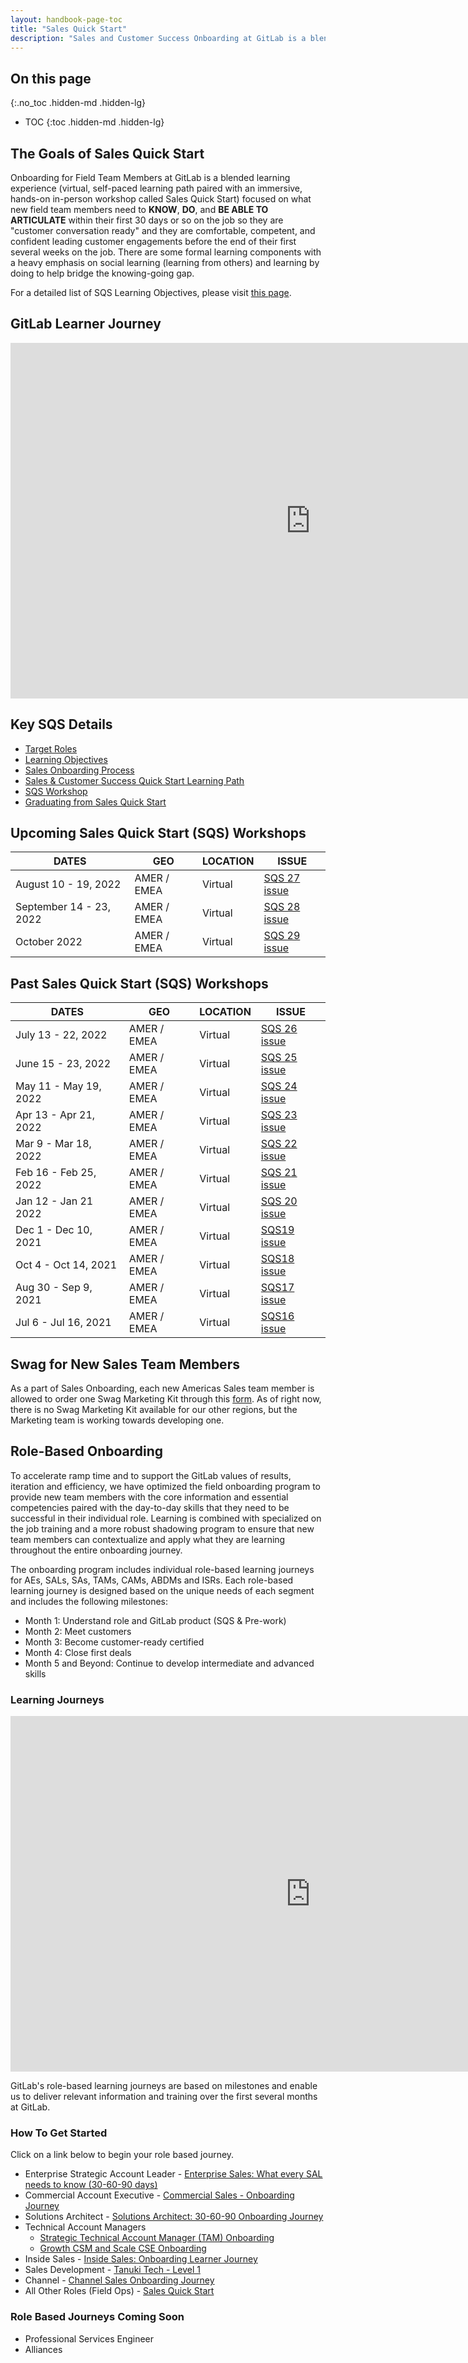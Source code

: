 ```yaml
---
layout: handbook-page-toc
title: "Sales Quick Start"
description: "Sales and Customer Success Onboarding at GitLab is a blended learning experience focused on what new sales/ customer success team members need to know, do, and be able to articulate within their first 30 days or so on the job"
---
```


## On this page
{:.no_toc .hidden-md .hidden-lg}

- TOC
{:toc .hidden-md .hidden-lg}

## The Goals of Sales Quick Start
Onboarding for Field Team Members at GitLab is a blended learning experience (virtual, self-paced learning path paired with an immersive, hands-on in-person workshop called Sales Quick Start) focused on what new field team members need to **KNOW**, **DO**, and **BE ABLE TO ARTICULATE** within their first 30 days or so on the job so they are "customer conversation ready" and they are comfortable, competent, and confident leading customer engagements before the end of their first several weeks on the job. There are some formal learning components with a heavy emphasis on social learning (learning from others) and learning by doing to help bridge the knowing-going gap. 

For a detailed list of SQS Learning Objectives, please visit [this page](https://about.gitlab.com/handbook/sales/onboarding/sqs-learning-objectives/).

## GitLab Learner Journey

<iframe src="https://docs.google.com/presentation/d/e/2PACX-1vTyv_Feq5LDMF3owCfU8phMT5N-035PuNhcz-FXyLcXZMXcKIP0crSmJ4aWHnVZg1raxklCBFW820x-/embed?start=false&loop=false&delayms=3000" frameborder="0" width="960" height="569" allowfullscreen="true" mozallowfullscreen="true" webkitallowfullscreen="true"></iframe>

## Key SQS Details

*  [Target Roles](https://about.gitlab.com/handbook/sales/onboarding/target-roles/)
*  [Learning Objectives](https://about.gitlab.com/handbook/sales/onboarding/sqs-learning-objectives/) 
*  [Sales Onboarding Process](https://about.gitlab.com/handbook/sales/onboarding/sales-learning-path/onboarding-process/)
*  [Sales & Customer Success Quick Start Learning Path](https://about.gitlab.com/handbook/sales/onboarding/sales-learning-path/)
*  [SQS Workshop](https://about.gitlab.com/handbook/sales/onboarding/SQS-workshop/)
*  [Graduating from Sales Quick Start](https://about.gitlab.com/handbook/sales/onboarding/graduating-SQS/)

## Upcoming Sales Quick Start (SQS) Workshops

| DATES | GEO | LOCATION | ISSUE |
| ------ | ------ | ------ | ------ |
| August 10 - 19, 2022  | AMER / EMEA | Virtual | [SQS 27 issue](https://gitlab.com/gitlab-com/sales-team/field-operations/enablement/-/issues/1541) | 
| September 14 - 23, 2022  | AMER / EMEA | Virtual  | [SQS 28 issue](https://gitlab.com/gitlab-com/sales-team/field-operations/enablement/-/issues/1542)  | 
| October 2022  | AMER / EMEA | Virtual | [SQS 29 issue](https://gitlab.com/gitlab-com/sales-team/field-operations/enablement/-/issues/1543) | 



## Past Sales Quick Start (SQS) Workshops

| DATES | GEO | LOCATION | ISSUE |
| ------ | ------ | ------ | ------ |
| July 13 - 22, 2022  | AMER / EMEA | Virtual | [SQS 26 issue](https://gitlab.com/gitlab-com/sales-team/field-operations/enablement/-/issues/1540) | 
| June 15 - 23, 2022  | AMER / EMEA | Virtual | [SQS 25 issue](https://gitlab.com/gitlab-com/sales-team/field-operations/enablement/-/issues/1454) | 
| May 11 - May 19, 2022  | AMER / EMEA | Virtual | [SQS 24 issue](https://gitlab.com/gitlab-com/sales-team/field-operations/enablement/-/issues/1379) | 
| Apr 13 - Apr 21, 2022 | AMER / EMEA | Virtual | [SQS 23 issue](https://gitlab.com/gitlab-com/sales-team/field-operations/enablement/-/issues/1301) | 
| Mar 9 - Mar 18, 2022 | AMER / EMEA | Virtual | [SQS 22 issue](https://gitlab.com/gitlab-com/sales-team/field-operations/enablement/-/issues/1259) | 
| Feb 16 - Feb 25, 2022 | AMER / EMEA | Virtual | [SQS 21 issue](https://gitlab.com/gitlab-com/sales-team/field-operations/enablement/-/issues/1191) |  
| Jan 12 - Jan 21 2022 | AMER / EMEA | Virtual | [SQS 20 issue](https://gitlab.com/gitlab-com/sales-team/field-operations/enablement/-/issues/1042) | 
| Dec 1 - Dec 10, 2021 | AMER / EMEA | Virtual | [SQS19 issue](https://gitlab.com/gitlab-com/sales-team/field-operations/enablement/-/issues/953) |
| Oct 4 - Oct 14, 2021 | AMER / EMEA | Virtual | [SQS18 issue](https://gitlab.com/gitlab-com/sales-team/field-operations/enablement/-/issues/902) | 
| Aug 30 - Sep 9, 2021 | AMER / EMEA | Virtual | [SQS17 issue](https://gitlab.com/gitlab-com/sales-team/field-operations/enablement/-/issues/896) | 
| Jul 6 - Jul 16, 2021 | AMER / EMEA | Virtual | [SQS16 issue](https://gitlab.com/gitlab-com/sales-team/field-operations/enablement/-/issues/827) | 



## Swag for New Sales Team Members

As a part of Sales Onboarding, each new Americas Sales team member is allowed to order one Swag Marketing Kit through this [form](https://docs.google.com/forms/d/e/1FAIpQLSflKtSu5xyYERATBHGswwMjn4NsUc8DMTxfKQXDAZ0FqdEYCg/viewform). As of right now, there is no Swag Marketing Kit available for our other regions, but the Marketing team is working towards developing one. 

## Role-Based Onboarding 

To accelerate ramp time and to support the GitLab values of results, iteration and efficiency, we have optimized the field onboarding program to provide new team members with the core information and essential competencies paired with the day-to-day skills that they need to be successful in their individual role. Learning is combined with specialized on the job training and a more robust shadowing program to ensure that new team members can contextualize and apply what they are learning throughout the entire onboarding journey. 

The onboarding program includes individual role-based learning journeys for AEs, SALs, SAs, TAMs, CAMs, ABDMs and ISRs. Each role-based learning journey is designed based on the unique needs of each segment and includes the following milestones: 

* Month 1: Understand role and GitLab product (SQS & Pre-work)
* Month 2: Meet customers
* Month 3: Become customer-ready certified
* Month 4: Close first deals
* Month 5 and Beyond: Continue to develop intermediate and advanced skills

### Learning Journeys 

<iframe src="https://docs.google.com/presentation/d/e/2PACX-1vRUZzM8uy4aE4huFZ0eC1x_qI31obWQYjHxTtaDkOcz1nm_8QHg1Dr3Jlzq_AvHRAyK8tlGnYdzOy9Q/embed?start=false&loop=true&delayms=3000" frameborder="0" width="960" height="569" allowfullscreen="true" mozallowfullscreen="true" webkitallowfullscreen="true"></iframe>

GitLab's role-based learning journeys are based on milestones and enable us to deliver relevant information and training over the first several months at GitLab.

### How To Get Started 

Click on a link below to begin your role based journey. 

- Enterprise Strategic Account Leader - [Enterprise Sales: What every SAL needs to know (30-60-90 days)](https://levelup.gitlab.com/access/saml/login/internal-team-members?returnTo=https://levelup.gitlab.com/learn/learning-path/enterprise-sales-sal-30-60-90-days) 
- Commercial Account Executive - [Commercial Sales - Onboarding Journey](https://levelup.gitlab.com/access/saml/login/internal-team-members?returnTo=https://levelup.gitlab.com/learn/learning-path/commercial-sales-onboarding-journey)
- Solutions Architect - [Solutions Architect: 30-60-90 Onboarding Journey](https://levelup.gitlab.com/access/saml/login/internal-team-members?returnTo=https://levelup.gitlab.com/learn/learning-path/solutions-architect-30-60-90-onboarding-journey)
- Technical Account Managers
    - [ Strategic Technical Account Manager (TAM) Onboarding](https://levelup.gitlab.com/access/saml/login/internal-team-members?returnTo=https://levelup.gitlab.com/learn/learning-path/technical-account-manager-tam-onboarding) 
    - [Growth CSM and Scale CSE Onboarding](https://levelup.gitlab.com/access/saml/login/internal-team-members?returnTo=https://levelup.gitlab.com/learn/learning-path/scale-and-mid-touch-tam-onboarding)
- Inside Sales - [Inside Sales: Onboarding Learner Journey](https://levelup.gitlab.com/access/saml/login/internal-team-members?returnTo=https://levelup.gitlab.com/learn/learning-path/inside-sales-onboarding-learner-journey)
- Sales Development - [Tanuki Tech - Level 1](https://levelup.gitlab.com/access/saml/login/internal-team-members?returnTo=https://levelup.gitlab.com/learn/learning-path/tanuki-tech-level-1)
- Channel - [Channel Sales Onboarding Journey](https://levelup.gitlab.com/access/saml/login/internal-team-members?returnTo=https://levelup.gitlab.com/learn/learning-path/channel-sales-on-boarding)
- All Other Roles (Field Ops) - [Sales Quick Start](https://levelup.gitlab.com/learn/course/sales-quick-start)

### Role Based Journeys Coming Soon 
- Professional Services Engineer
- Alliances



